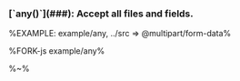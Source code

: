<!-- block-start -->
<tr><td colspan="2"><md2html><h3>[`any()`](###): Accept all files and fields.</h3></md2html></td></tr>

<tr><td>

%EXAMPLE: example/any, ../src => @multipart/form-data%
</td>
<td>

%FORK-js example/any%
</td></tr>
</table>

%~%